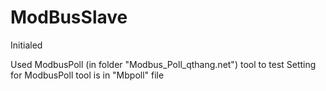 # ModBusSlave

Initialed

Used ModbusPoll (in folder "Modbus_Poll_qthang.net") tool to test 
Setting for ModbusPoll tool is in "Mbpoll" file